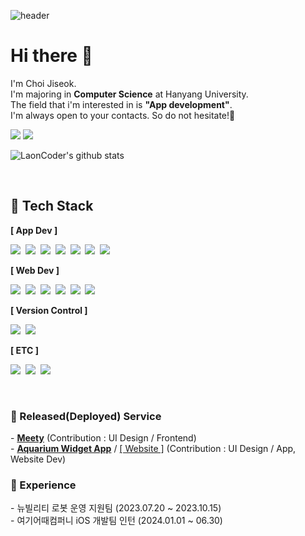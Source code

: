 ![header](https://capsule-render.vercel.app/api?type=transparent&height=150&section=header&text=Choi%20Jiseok&fontColor=666666&fontSize=80&animation=fadeIn&desc=LaonCoder&descSize=25&descAlign=68&descAlignY=81)

# Hi there 👋
<p>
  I'm Choi Jiseok.</br>
  I'm majoring in <b>Computer Science</b> at Hanyang University.<br/>
  The field that i'm interested in is <b>"App development"</b>.<br/>
  I'm always open to your contacts. So do not hesitate!🙂
</p>

<a href="mailto:jiseok212@gmail.com"><img src="https://img.shields.io/badge/Gmail-D14836?style=flat-square&logo=Gmail&logoColor=white&link=mailto:jiseok212@gmail.com"/></a>
<a href="https://www.instagram.com/jiseok_212/"><img src="https://img.shields.io/badge/Instagram-E4405F?style=flatsquare&logo=Instagram&logoColor=white&link=https://www.instagram.com/hongssup"/></a><br/>

 ![LaonCoder's github stats](https://github-readme-stats.vercel.app/api?username=LaonCoder&show_icons=true)  

 <br/>

<h2 align="left">📖 Tech Stack</h2>  
<p><b>[ App Dev ]</b></p>
<p align="left">
  <img src="https://img.shields.io/badge/Swift-f05138?style=flat-square&logo=Swift&logoColor=white"/></a>&nbsp
  <img src="https://img.shields.io/badge/Xcode-147efb?style=flat-square&logo=Xcode&logoColor=white"/></a>&nbsp
  <img src="https://img.shields.io/badge/Firebase-ffca28?style=flat-square&logo=Firebase&logoColor=white"/></a>&nbsp
  <img src="https://img.shields.io/badge/SQLite-003b57?style=flat-square&logo=SQLite&logoColor=white"/></a>&nbsp
  <img src="https://img.shields.io/badge/kotlin-7f52ff?style=flat-square&logo=Kotlin&logoColor=white"/></a>&nbsp
  <img src="https://img.shields.io/badge/Jetpack Compose-4285F4?style=flat-square&logo=React&logoColor=white"/></a>&nbsp
  <img src="https://img.shields.io/badge/Android Studio-3ddc84?style=flat-square&logo=Android Studio&logoColor=white"/></a>&nbsp
</p>
<p><b>[ Web Dev ]</b></p>
<p align="left">
  <img src="https://img.shields.io/badge/Javascript-f7df1e?style=flat-square&logo=javascript&logoColor=white"/></a>&nbsp 
  <img src="https://img.shields.io/badge/HTML5-e34f26?style=flat-square&logo=Html5&logoColor=white"/></a>&nbsp
  <img src="https://img.shields.io/badge/CSS3-1572b6?style=flat-square&logo=CSS3&logoColor=white"/></a>&nbsp 
  <img src="https://img.shields.io/badge/React-61dafb?style=flat-square&logo=React&logoColor=white"/></a>&nbsp 
  <img src="https://img.shields.io/badge/Recoil-3578e5?style=flat-square&logo=Recoil&logoColor=white"/></a>&nbsp 
  <img src="https://img.shields.io/badge/tailwindcss-06b6d4?style=flat-square&logo=tailwindcss&logoColor=white"/></a>&nbsp 
</p>  
<p><b>[ Version Control ]</b></p>
<p align="left">
  <img src="https://img.shields.io/badge/Git-f05032?style=flat-square&logo=Git&logoColor=white"/></a>&nbsp
  <img src="https://img.shields.io/badge/Github-181717?style=flat-square&logo=Github&logoColor=white"/></a>&nbsp
</p>
<p><b>[ ETC ]</b></p>
<p align="left">
  <img src="https://img.shields.io/badge/Python-3776ab?style=flat-square&logo=Python&logoColor=white"/></a>&nbsp 
  <img src="https://img.shields.io/badge/Java-092e20?style=flat-square&logo=Java&logoColor=white"/></a>&nbsp 
  <img src="https://img.shields.io/badge/C-a8b9cc?style=flat-square&logo=C&logoColor=white"/></a>&nbsp 
</p>  

<br/>

<h3 align="left">💫 Released(Deployed) Service</h3>
- <a href="http://meety.site/"><b>Meety</b></a> (Contribution : UI Design / Frontend)
<br/>
- <a href="https://apps.apple.com/kr/app/aquarium-widget/id6472689219"><b>Aquarium Widget App</b></a> / <a href="https://projectintheclass.github.io/aquarium-widget-app/index.html">[ Website ]</a> (Contribution : UI Design / App, Website Dev)  

<br/>

<h3 align="left">🏃 Experience</h3>
- 뉴빌리티 로봇 운영 지원팀 (2023.07.20 ~ 2023.10.15)
<br/>
- 여기어때컴퍼니 iOS 개발팀 인턴 (2024.01.01 ~ 06.30)
